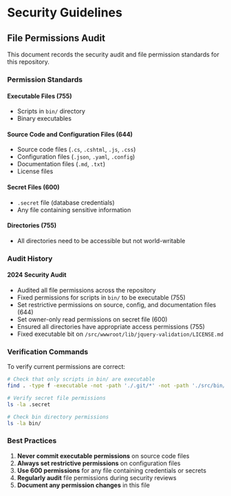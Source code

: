 # Security Guidelines

## File Permissions Audit

This document records the security audit and file permission standards for this repository.

### Permission Standards

#### Executable Files (755)
- Scripts in `bin/` directory
- Binary executables

#### Source Code and Configuration Files (644)
- Source code files (`.cs`, `.cshtml`, `.js`, `.css`)
- Configuration files (`.json`, `.yaml`, `.config`)
- Documentation files (`.md`, `.txt`)
- License files

#### Secret Files (600)
- `.secret` file (database credentials)
- Any file containing sensitive information

#### Directories (755)
- All directories need to be accessible but not world-writable

### Audit History

#### 2024 Security Audit
- Audited all file permissions across the repository
- Fixed permissions for scripts in `bin/` to be executable (755)
- Set restrictive permissions on source, config, and documentation files (644)
- Set owner-only read permissions on secret file (600)
- Ensured all directories have appropriate access permissions (755)
- Fixed executable bit on `/src/wwwroot/lib/jquery-validation/LICENSE.md`

### Verification Commands

To verify current permissions are correct:

```bash
# Check that only scripts in bin/ are executable
find . -type f -executable -not -path './.git/*' -not -path './src/bin/*' -not -path './src/obj/*'

# Verify secret file permissions
ls -la .secret

# Check bin directory permissions
ls -la bin/
```

### Best Practices

1. **Never commit executable permissions** on source code files
2. **Always set restrictive permissions** on configuration files
3. **Use 600 permissions** for any file containing credentials or secrets
4. **Regularly audit** file permissions during security reviews
5. **Document any permission changes** in this file
